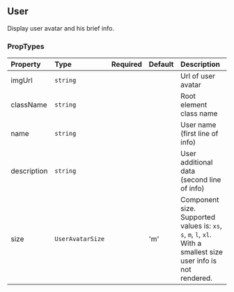 ## User

Display user avatar and his brief info.

### PropTypes

| Property    | Type             | Required | Default | Description                                                                                                     |
| :---------- | :--------------- | :------- | :------ | :-------------------------------------------------------------------------------------------------------------- |
| imgUrl      | `string`         |          |         | Url of user avatar                                                                                              |
| className   | `string`         |          |         | Root element class name                                                                                         |
| name        | `string`         |          |         | User name (first line of info)                                                                                  |
| description | `string`         |          |         | User additional data (second line of info)                                                                      |
| size        | `UserAvatarSize` |          | 'm'     | Component size. Supported values is: `xs`, `s`, `m`, `l`, `xl`. With a smallest size user info is not rendered. |
